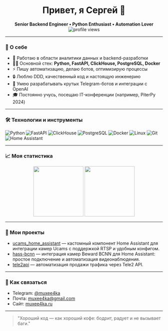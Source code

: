 <h1 align="center">Привет, я Сергей 👋</h1>

<p align="center">
  <b>Senior Backend Engineer • Python Enthusiast • Automation Lover</b><br>
  <img src="https://komarev.com/ghpvc/?username=muxee4ka" alt="profile views" />  
</p>

---

### 🚀 О себе

- 🔬 Работаю в области аналитики данных и backend-разработки
- 🧑‍💻 Основной стек: <b>Python, FastAPI, ClickHouse, PostgreSQL, Docker</b>
- ⚡ Пишу автоматизацию, делаю ботов, оптимизирую процессы
- 🔒 Люблю DDD, качественный код и настоящую инженерию
- 🦄 Умею разрабатывать крутых Telegram-ботов и интеграции с OpenAI
- 🎓 Постоянно учусь, посещаю IT-конференции (например, PiterPy 2024)

---

### 🛠️ Технологии и инструменты

![Python](https://img.shields.io/badge/Python-3776AB?style=flat-square&logo=python&logoColor=white)
![FastAPI](https://img.shields.io/badge/FastAPI-009688?style=flat-square&logo=fastapi&logoColor=white)
![ClickHouse](https://img.shields.io/badge/ClickHouse-FFDD00?style=flat-square&logo=clickhouse&logoColor=black)
![PostgreSQL](https://img.shields.io/badge/PostgreSQL-316192?style=flat-square&logo=postgresql&logoColor=white)
![Docker](https://img.shields.io/badge/Docker-2496ED?style=flat-square&logo=docker&logoColor=white)
![Linux](https://img.shields.io/badge/Linux-FCC624?style=flat-square&logo=linux&logoColor=black)
![Git](https://img.shields.io/badge/Git-F05032?style=flat-square&logo=git&logoColor=white)
![Home Assistant](https://img.shields.io/badge/Home_Assistant-41BDF5?style=flat-square&logo=home-assistant&logoColor=white)

---

### 📈 Моя статистика

<p align="center">
  <img src="https://github-readme-stats.vercel.app/api?username=muxee4ka&show_icons=true&theme=dark&hide=prs" height="160"/>
  <img src="https://github-readme-stats.vercel.app/api/top-langs/?username=muxee4ka&layout=compact&theme=dark" height="160"/>
</p>

---

### 💼 Мои проекты

- [ucams_home_assistant](https://github.com/Muxee4ka/ucams_home_assistant) — кастомный компонент Home Assistant для интеграции камер Ucams с поддержкой RTSP и удобным конфигом.
- [hass-bcnn](https://github.com/Muxee4ka/hass-bcnn) — интеграция камер Beward BCNN для Home Assistant: простое подключение и автоматизация видеонаблюдения.
- [tele2api](https://github.com/Muxee4ka/tele2api) — автоматизация продажи трафика через Tele2 API.


---

### 🤝 Как связаться

- Telegram: [@muxee4ka](https://t.me/muxee4ka)
- Почта: <muxee4ka@gmail.com>
- Сайт: [muxee4ka.ru](https://muxee4ka.ru)

---

> "Хороший код — как хороший кофе: бодрит, радует и не вызывает баги."
